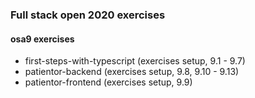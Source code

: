 ### Full stack open 2020 exercises

#### osa9 exercises

* first-steps-with-typescript    (exercises setup, 9.1 - 9.7)
* patientor-backend    (exercises setup, 9.8, 9.10 - 9.13)
* patientor-frontend    (exercises setup, 9.9)